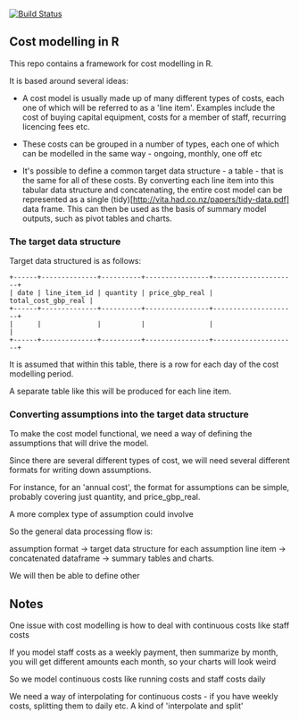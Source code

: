[![Build Status](https://travis-ci.org/RobinL/costmodelr.svg?branch=master)](https://travis-ci.org/RobinL/costmodelr)

## Cost modelling in R


This repo contains a framework for cost modelling in R.

It is based around several ideas:

* A cost model is usually made up of many different types of costs, each one of which will be referred to as a 'line item'.  Examples include the cost of buying capital equipment, costs for a member of staff, recurring licencing fees etc.

* These costs can be grouped in a number of types, each one of which can be modelled in the same way  - ongoing, monthly, one off etc

* It's possible to define a common target data structure - a table - that is the same for all of these costs.  By converting each line item into this tabular data structure and concatenating, the entire cost model can be represented as a single (tidy)[http://vita.had.co.nz/papers/tidy-data.pdf] data frame.  This can then be used as the basis of summary model outputs, such as pivot tables and charts.


### The target data structure

Target data structured is as follows:

```
+------+--------------+----------+----------------+---------------------+
| date | line_item_id | quantity | price_gbp_real | total_cost_gbp_real |
+------+--------------+----------+----------------+---------------------+
|      |              |          |                |                     |
+------+--------------+----------+----------------+---------------------+
```

It is assumed that within this table, there is a row for each day of the cost modelling period.

A separate table like this will be produced for each line item.

### Converting assumptions into the target data structure

To make the cost model functional, we need a way of defining the assumptions that will drive the model.

Since there are several different types of cost, we will need several different formats for writing down assumptions.

For instance, for an 'annual cost', the format for assumptions can be simple, probably covering just quantity, and price_gbp_real.

A more complex type of assumption could involve

So the general data processing flow is:

assumption format -> target data structure for each assumption line item -> concatenated dataframe -> summary tables and charts.

We will then be able to define other

## Notes

One issue with cost modelling is how to deal with continuous costs like staff costs

If you model staff costs as a weekly payment, then summarize by month, you will get different amounts each month, so your charts will look weird

So we model continuous costs like running costs and staff costs daily

We need a way of interpolating for continuous costs - if you have weekly costs, splitting them to daily etc.  A kind of 'interpolate and split'
